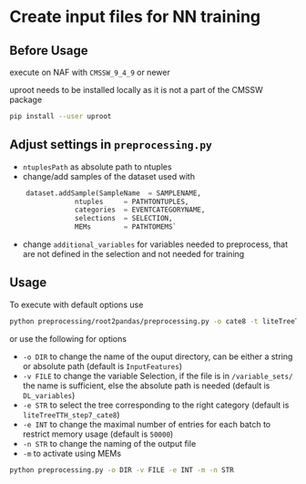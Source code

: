 # Create input files for NN training

## Before Usage
execute on NAF with `CMSSW_9_4_9` or newer

uproot needs to be installed locally as it is not a part of the CMSSW package
```bash
pip install --user uproot
```

## Adjust settings in `preprocessing.py`
- `ntuplesPath` as absolute path to ntuples
- change/add samples of the dataset used with
```python
	dataset.addSample(SampleName  = SAMPLENAME,
    			ntuples     = PATHTONTUPLES,
    			categories  = EVENTCATEGORYNAME,
    			selections  = SELECTION,
    			MEMs        = PATHTOMEMS`
```
- change `additional_variables` for variables needed to preprocess, that are not defined in the selection and not needed for training


## Usage
To execute with default options use
```bash
python preprocessing/root2pandas/preprocessing.py -o cate8 -t liteTreeTTH_step7_cate8
```
or use the following for options
- `-o DIR` to change the name of the ouput directory, can be either a string or absolute path (default is `InputFeatures`)
- `-v FILE` to change the variable Selection, if the file is in `/variable_sets/` the name is sufficient, else the absolute path is needed (default is `DL_variables`)
- `-e STR` to select the tree corresponding to the right category  (default is `liteTreeTTH_step7_cate8`)
- `-e INT` to change the maximal number of entries for each batch to restrict memory usage (default is `50000`)
- `-n STR` to change the naming of the output file
- `-m` to activate using MEMs

```bash
python preprocessing.py -o DIR -v FILE -e INT -m -n STR
```
